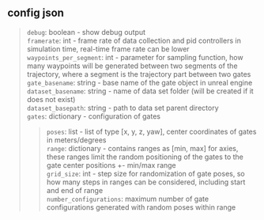 ## config json

> `debug`: boolean - show debug output  
> `framerate`: int - frame rate of data collection and pid controllers in simulation time, real-time frame rate can be lower  
> `waypoints_per_segment`: int - parameter for sampling function, how many waypoints will be generated between two segments of the trajectory, where a segment is the trajectory part between two gates  
> `gate_basename`: string - base name of the gate object in unreal engine  
> `dataset_basename`: string - name of data set folder (will be created if it does not exist)  
> `dataset_basepath`: string - path to data set parent directory  
> `gates`: dictionary - configuration of gates  
>> `poses`: list - list of type [x, y, z, yaw], center coordinates of gates in meters/degrees  
>> `range`: dictionary - contains ranges as [min, max] for axies, these ranges limit the random positioning of the gates to the gate center positions +- min/max range  
>> `grid_size`: int - step size for randomization of gate poses, so how many steps in ranges can be considered, including start and end of range  
>> `number_configurations`: maximum number of gate configurations generated with random poses within range
